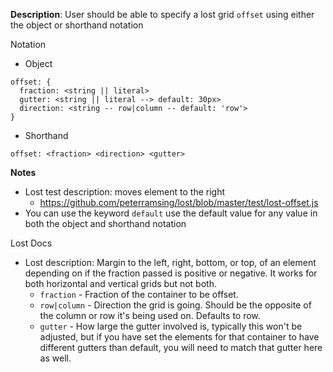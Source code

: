 __Description__: User should be able to specify a lost grid `offset` using either the object or shorthand notation

Notation
- Object
```
offset: {
  fraction: <string || literal>
  gutter: <string || literal --> default: 30px>
  direction: <string -- row|column -- default: 'row'>
}
```
- Shorthand
```
offset: <fraction> <direction> <gutter>
```

__Notes__

- Lost test description: moves element to the right
    + https://github.com/peterramsing/lost/blob/master/test/lost-offset.js
- You can use the keyword `default` use the default value for any value in both the object and shorthand notation

Lost Docs
- Lost description: Margin to the left, right, bottom, or top, of an element depending on if the fraction passed is positive or negative. It works for both horizontal and vertical grids but not both.
    + `fraction` - Fraction of the container to be offset.
    + `row|column` - Direction the grid is going. Should be the opposite of the column or row it's being used on. Defaults to row.
    + `gutter` - How large the gutter involved is, typically this won't be adjusted, but if you have set the elements for that container to have different gutters than default, you will need to match that gutter here as well.